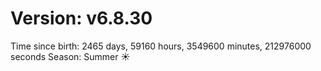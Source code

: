 # Version: v6.8.30
Time since birth: 2465 days, 59160 hours, 3549600 minutes, 212976000 seconds
Season: Summer ☀️

